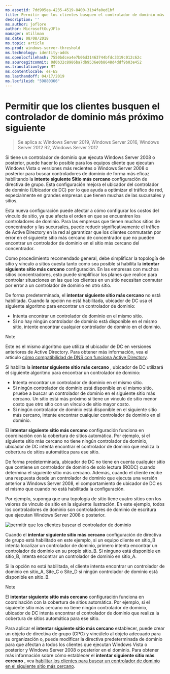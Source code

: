 ```yaml
---
ms.assetid: 7dd905ea-4235-4519-8400-31b4fa0ed1bf
title: Permitir que los clientes busquen el controlador de dominio más próximo siguiente
description: ''
ms.author: joflore
author: MicrosoftGuyJFlo
manager: mtillman
ms.date: 08/08/2018
ms.topic: article
ms.prod: windows-server-threshold
ms.technology: identity-adds
ms.openlocfilehash: 7550bdcea4e7b06d31463744bfdc3319c012c62c
ms.sourcegitcommit: 0d0b32c8986ba7db9536e0b8648d4ddf9b03e452
ms.translationtype: MT
ms.contentlocale: es-ES
ms.lasthandoff: 04/17/2019
ms.locfileid: "59880366"
---
```

# <a name="enabling-clients-to-locate-the-next-closest-domain-controller"></a>Permitir que los clientes busquen el controlador de dominio más próximo siguiente

>Se aplica a: Windows Server 2019, Windows Server 2016, Windows Server 2012 R2, Windows Server 2012

Si tiene un controlador de dominio que ejecuta Windows Server 2008 o posterior, puede hacer lo posible para los equipos cliente que ejecutan Windows Vista o versiones más recientes o Windows Server 2008 o posterior para buscar controladores de dominio de forma más eficaz habilitando la **intente siguiente Sitio más cercano** configuración de directiva de grupo. Esta configuración mejora el ubicador del controlador de dominio (Ubicador de DC) por lo que ayuda a optimizar el tráfico de red, especialmente en grandes empresas que tienen muchas de las sucursales y sitios.

Esta nueva configuración puede afectar a cómo configurar los costos del vínculo de sitio, ya que afecta el orden en que se encuentren los controladores de dominio. Para las empresas que tienen muchos sitios de concentrador y las sucursales, puede reducir significativamente el tráfico de Active Directory en la red al garantizar que los clientes conmutarán por error en el siguiente sitio más cercano de concentrador que no pueden encontrar un controlador de dominio en el sitio más cercano del concentrador.

Como procedimiento recomendado general, debe simplificar la topología de sitio y vínculo a sitios cuesta tanto como sea posible si habilita la **intentar siguiente sitio más cercano** configuración. En las empresas con muchos sitios concentradores, esto puede simplificar los planes que realice para controlar situaciones en las que los clientes en un sitio necesitan conmutar por error a un controlador de dominio en otro sitio.

De forma predeterminada, el **intentar siguiente sitio más cercano** no está habilitada. Cuando la opción no está habilitada, ubicador de DC usa el siguiente algoritmo para encontrar un controlador de dominio:

- Intenta encontrar un controlador de dominio en el mismo sitio.
- Si no hay ningún controlador de dominio está disponible en el mismo sitio, intente encontrar cualquier controlador de dominio en el dominio.

> [!NOTE]
> Este es el mismo algoritmo que utiliza el ubicador de DC en versiones anteriores de Active Directory. Para obtener más información, vea el artículo [cómo compatibilidad de DNS con funciona Active Directory](https://go.microsoft.com/fwlink/?LinkId=108587).

Si habilita la **intentar siguiente sitio más cercano** , ubicador de DC utilizará el siguiente algoritmo para encontrar un controlador de dominio:

- Intenta encontrar un controlador de dominio en el mismo sitio.
- Si ningún controlador de dominio está disponible en el mismo sitio, pruebe a buscar un controlador de dominio en el siguiente sitio más cercano. Un sitio está más próximo si tiene un vínculo de sitio menor costo que otro sitio con un vínculo de sitio mayor costo.
- Si ningún controlador de dominio está disponible en el siguiente sitio más cercano, intente encontrar cualquier controlador de dominio en el dominio.

El **intentar siguiente sitio más cercano** configuración funciona en coordinación con la cobertura de sitios automática. Por ejemplo, si el siguiente sitio más cercano no tiene ningún controlador de dominio, ubicador de DC intenta encontrar el controlador de dominio que realiza la cobertura de sitios automática para ese sitio.

De forma predeterminada, ubicador de DC no tiene en cuenta cualquier sitio que contiene un controlador de dominio de solo lectura (RODC) cuando determina el siguiente sitio más cercano. Además, cuando el cliente recibe una respuesta desde un controlador de dominio que ejecuta una versión anterior a Windows Server 2008, el comportamiento de ubicador de DC es el mismo que cuando no está habilitada la configuración.

Por ejemplo, suponga que una topología de sitio tiene cuatro sitios con los valores de vínculo de sitio en la siguiente ilustración. En este ejemplo, todos los controladores de dominio son controladores de dominio de escritura que ejecutan Windows Server 2008 o posterior.

![permitir que los clientes buscar el controlador de dominio](media/Enabling-Clients-to-Locate-the-Next-Closest-Domain-Controller/beff4087-fb2a-463b-96ac-d440a9e29b75.gif)

Cuando el **intentar siguiente sitio más cercano** configuración de directiva de grupo está habilitado en este ejemplo, si un equipo cliente en sitio_B intenta localizar un controlador de dominio, primero intenta encontrar un controlador de dominio en su propio sitio_B. Si ninguno está disponible en sitio_B, intenta encontrar un controlador de dominio en sitio_A.

Si la opción no está habilitada, el cliente intenta encontrar un controlador de dominio en sitio_A, Site_C o Site_D si ningún controlador de dominio está disponible en sitio_B.

> [!NOTE]
> El **intentar siguiente sitio más cercano** configuración funciona en coordinación con la cobertura de sitios automática. Por ejemplo, si el siguiente sitio más cercano no tiene ningún controlador de dominio, ubicador de DC intenta encontrar el controlador de dominio que realiza la cobertura de sitios automática para ese sitio.

Para aplicar el **intentar siguiente sitio más cercano** establecer, puede crear un objeto de directiva de grupo (GPO) y vincúlelo al objeto adecuado para su organización o, puede modificar la directiva predeterminada de dominio para que afectan a todos los clientes que ejecutan Windows Vista o posterior y Windows Server 2008 o posterior en el dominio. Para obtener más información sobre cómo establecer el **intentar siguiente sitio más cercano** , vea [habilitar los clientes para buscar un controlador de dominio en el siguiente sitio más cercano](https://technet.microsoft.com/library/cc772592.aspx).
